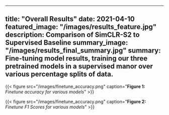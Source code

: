 
---
title: "Overall Results"
date: 2021-04-10
featured_image: "/images/results_feature.jpg"
description: Comparison of SimCLR-S2 to Supervised Baseline
summary_image: "/images/results_final_summary.jpg"
summary: Fine-tuning model results, training our three pretrained models in a supervised manor over various percentage splits of data.
---



{{< figure src="/images/finetune_accuracy.png" caption="**Figure 1:** *Finetune accuracy for various models*" >}}

{{< figure src="/images/finetune_accuracy.png" caption="**Figure 2:** *Finetune F1 Scores for various models*" >}}
